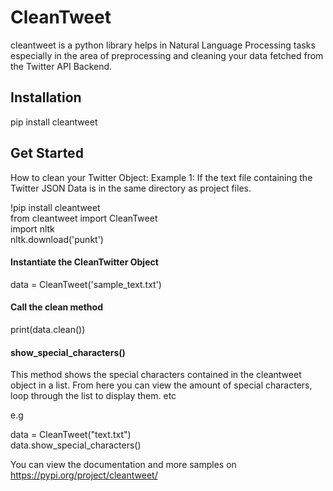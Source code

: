 # CleanTweet
cleantweet is a python library helps in Natural Language Processing tasks especially in the area of preprocessing and cleaning your data fetched from the Twitter API Backend.

## Installation
pip install cleantweet

## Get Started
How to clean your Twitter Object:
Example 1: If the text file containing the Twitter JSON Data is in the same directory as project files.

!pip install cleantweet <br/>
from cleantweet import CleanTweet<br />
import nltk<br/>
nltk.download('punkt')

#### Instantiate the CleanTwitter Object
data = CleanTweet('sample_text.txt')
<br />
#### Call the clean method
print(data.clean())
<br />
#### show_special_characters()
This method shows the special characters contained in the cleantweet object in a list. From here
you can view the amount of special characters, loop through the list to display them. etc

e.g

data = CleanTweet("text.txt") <br/>
data.show_special_characters()

You can view the documentation and more samples on https://pypi.org/project/cleantweet/

